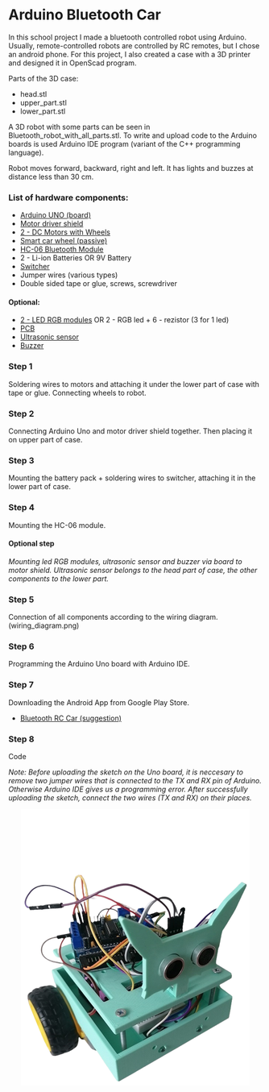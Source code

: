 # Arduino Bluetooth Car 

In this school project I made a bluetooth controlled robot using Arduino. 
Usually, remote-controlled robots are controlled by RC remotes, but I chose an android phone.
For this project, I also created a case with a 3D printer and designed it in OpenScad program.

Parts of the 3D case:
* head.stl
* upper_part.stl
* lower_part.stl

A 3D robot with some parts can be seen in Bluetooth_robot_with_all_parts.stl.
To write and upload code to the Arduino boards is used Arduino IDE program (variant of the C++ programming language).

Robot moves forward, backward, right and left. It has lights and buzzes at distance less than 30 cm.

### List of hardware components:
* [Arduino UNO (board)](https://techfun.sk/produkt/arduino-uno-smd-edicia-precizny-klon/)
* [Motor driver shield](https://techfun.sk/produkt/motor-driver-shield-l293d/)
* [2 - DC Motors with Wheels](https://techfun.sk/produkt/dc-motorcek-pneumatika/)
* [Smart car wheel (passive)](https://techfun.sk/produkt/otocne-koliesko-pre-stavebnice-auticok/)
* [HC-06 Bluetooth Module](https://techfun.sk/produkt/bluetooth-modul-hc-06-slave/)
* 2 - Li-ion Batteries OR 9V Battery
* [Switcher](https://techfun.sk/produkt/jednoduchy-prepinac/)
* Jumper wires (various types)
* Double sided tape or glue, screws, screwdriver

#### Optional:
* [2 - LED RGB modules](https://techfun.sk/produkt/led-rgb-modul/) OR 2 - RGB led + 6 - rezistor (3 for 1 led)
* [PCB](https://techfun.sk/produkt/nepajive-pole-170-bodov/)
* [Ultrasonic sensor](https://techfun.sk/produkt/ultrazvukovy-senzor-vzdialenosti-hy-srf05/)
* [Buzzer](https://techfun.sk/produkt/pasivny-buzzer-samostatne/)

### Step 1
Soldering wires to motors and attaching it under the lower part of case with tape or glue.
Connecting wheels to robot. 

### Step 2
Connecting Arduino Uno and motor driver shield together. Then placing it on upper part of case.

### Step 3
Mounting the battery pack + soldering wires to switcher, attaching it in the lower part of case.

### Step 4
Mounting the HC-06 module.

#### Optional step
*Mounting led RGB modules, ultrasonic sensor and buzzer via board to motor shield.
Ultrasonic sensor belongs to the head part of case, the other components to the lower part.*

### Step 5
Connection of all components according to the wiring diagram. (wiring_diagram.png)

### Step 6
Programming the Arduino Uno board with Arduino IDE.

### Step 7
Downloading the Android App from Google Play Store.
* [Bluetooth RC Car (suggestion)](https://play.google.com/store/apps/details?id=braulio.calle.bluetoothRCcontroller)

### Step 8
Code

*Note: Before uploading the sketch on the Uno board, it is neccesary to remove two jumper wires that is connected to the TX and RX pin of Arduino. Otherwise Arduino IDE gives us a programming error. After successfully uploading the sketch, connect the two wires (TX and RX) on their places.*

<p align="center"> <img src="image_robot2.png" /> </p>
